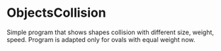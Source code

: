 # ObjectsCollision
Simple program that shows shapes collision with different size, weight, speed. Program is adapted only for ovals with equal weight now. 